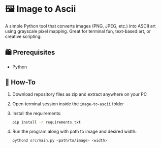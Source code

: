 # 🖼️ Image to Ascii

A simple Python tool that converts images (PNG, JPEG, etc.) into ASCII art using grayscale pixel mapping. Great for terminal fun, text-based art, or creative scripting.

## 🛍️ Prerequisites

-  Python

## 📘 How-To

1.  Download repository files as zip and extract anywhere on your PC
2.  Open terminal session inside the `image-to-ascii` folder
3.  Install the requirements:
   
    ```bash
    pip install -r requirements.txt
    ```
    
5.  Run the program along with path to image and desired width:

    ```bash
    python3 src/main.py <path/to/image> <width>
    ```

